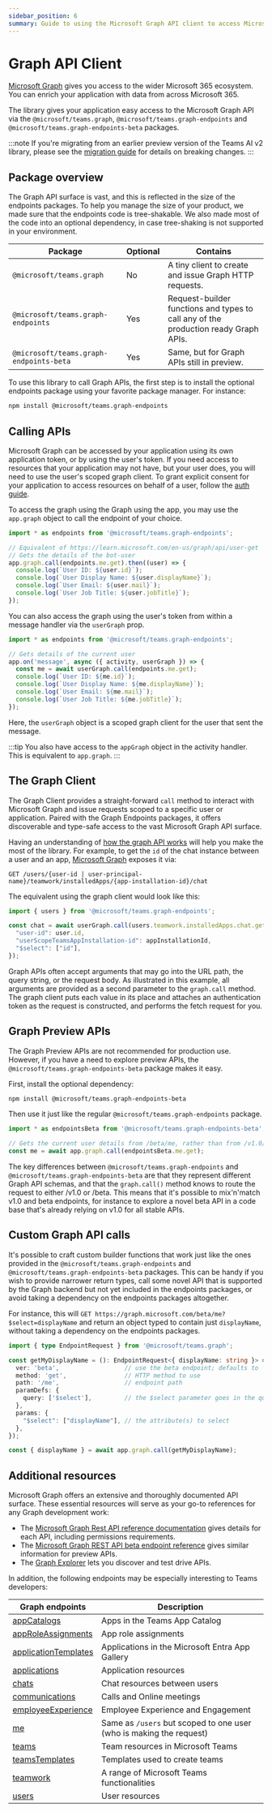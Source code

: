```yaml
---
sidebar_position: 6
summary: Guide to using the Microsoft Graph API client to access Microsoft 365 data and services from your Teams AI application.
---
```


# Graph API Client

[Microsoft Graph](https://docs.microsoft.com/en-us/graph/overview) gives you access to the wider Microsoft 365 ecosystem. You can enrich your application with data from across Microsoft 365.

The library gives your application easy access to the Microsoft Graph API via the `@microsoft/teams.graph`, `@microsoft/teams.graph-endpoints` and `@microsoft/teams.graph-endpoints-beta` packages.

:::note
If you're migrating from an earlier preview version of the Teams AI v2 library, please see the [migration guide](../migrations/preview/) for details on breaking changes.
:::

## Package overview
The Graph API surface is vast, and this is reflected in the size of the endpoints packages. To help you manage the size of your product, we made sure that the endpoints code is tree-shakable. We also made most of the code into an optional dependency, in case tree-shaking is not supported in your environment.

| Package                                 | Optional | Contains |
|-----------------------------------------|----------|-------------|
| `@microsoft/teams.graph`                |       No | A tiny client to create and issue Graph HTTP requests. |
| `@microsoft/teams.graph-endpoints`      |      Yes | Request-builder functions and types to call any of the production ready Graph APIs. |
| `@microsoft/teams.graph-endpoints-beta` |      Yes | Same, but for Graph APIs still in preview. |

To use this library to call Graph APIs, the first step is to install the optional endpoints package using your favorite package manager. For instance:

```sh
npm install @microsoft/teams.graph-endpoints
```

## Calling APIs

Microsoft Graph can be accessed by your application using its own application token, or by using the user's token. If you need access to resources that your application may not have, but your user does, you will need to use the user's scoped graph client. To grant explicit consent for your application to access resources on behalf of a user, follow the [auth guide](../in-depth-guides/user-authentication).

To access the graph using the Graph using the app, you may use the `app.graph` object to call the endpoint of your choice. 

```typescript
import * as endpoints from '@microsoft/teams.graph-endpoints';

// Equivalent of https://learn.microsoft.com/en-us/graph/api/user-get
// Gets the details of the bot-user
app.graph.call(endpoints.me.get).then((user) => {
  console.log(`User ID: ${user.id}`);
  console.log(`User Display Name: ${user.displayName}`);
  console.log(`User Email: ${user.mail}`);
  console.log(`User Job Title: ${user.jobTitle}`);
});
```

You can also access the graph using the user's token from within a message handler via the `userGraph` prop.

```typescript
import * as endpoints from '@microsoft/teams.graph-endpoints';

// Gets details of the current user
app.on('message', async ({ activity, userGraph }) => {
  const me = await userGraph.call(endpoints.me.get);
  console.log(`User ID: ${me.id}`);
  console.log(`User Display Name: ${me.displayName}`);
  console.log(`User Email: ${me.mail}`);
  console.log(`User Job Title: ${me.jobTitle}`);
});
```

Here, the `userGraph` object is a scoped graph client for the user that sent the message.

:::tip
You also have access to the `appGraph` object in the activity handler. This is equivalent to `app.graph`.
:::

## The Graph Client

The Graph Client provides a straight-forward `call` method to interact with Microsoft Graph and issue requests scoped to a specific user or application. Paired with the Graph Endpoints packages, it offers discoverable and type-safe access to the vast Microsoft Graph API surface.

Having an understanding of [how the graph API works](https://learn.microsoft.com/en-us/graph/use-the-api) will help you make the most of the library. For example, to get the `id` of the chat instance between a user and an app, [Microsoft Graph](https://learn.microsoft.com/en-us/graph/api/userscopeteamsappinstallation-get-chat?view=graph-rest-1.0&tabs=http) exposes it via:

```
GET /users/{user-id | user-principal-name}/teamwork/installedApps/{app-installation-id}/chat
```

The equivalent using the graph client would look like this:

```ts
import { users } from '@microsoft/teams.graph-endpoints';

const chat = await userGraph.call(users.teamwork.installedApps.chat.get, {
  "user-id": user.id,
  "userScopeTeamsAppInstallation-id": appInstallationId,
  "$select": ["id"],
});
```
Graph APIs often accept arguments that may go into the URL path, the query string, or the request body. As illustrated in this example, all arguments are provided as a second parameter to the `graph.call` method. The graph client puts each value in its place and attaches an authentication token as the request is constructed, and performs the fetch request for you.

## Graph Preview APIs
The Graph Preview APIs are not recommended for production use. However, if you have a need to explore preview APIs, the `@microsoft/teams.graph-endpoints-beta` package makes it easy. 

First, install the optional dependency:

```sh
npm install @microsoft/teams.graph-endpoints-beta
```

Then use it just like the regular `@microsoft/teams.graph-endpoints` package.
```ts
import * as endpointsBeta from '@microsoft/teams.graph-endpoints-beta';

// Gets the current user details from /beta/me, rather than from /v1.0/me.
const me = await app.graph.call(endpointsBeta.me.get);
```

The key differences between `@microsoft/teams.graph-endpoints` and `@microsoft/teams.graph-endpoints-beta` are that they represent different Graph API schemas, and that the `graph.call()` method knows to route the request to either /v1.0 or /beta. This means that it's possible to mix'n'match v1.0 and beta endpoints, for instance to explore a novel beta API in a code base that's already relying on v1.0 for all stable APIs.

## Custom Graph API calls
It's possible to craft custom builder functions that work just like the ones provided in the `@microsoft/teams.graph-endpoints` and `@microsoft/teams.graph-endpoints-beta` packages. This can be handy if you wish to provide narrower return types, call some novel API that is supported by the Graph backend but not yet included in the endpoints packages, or avoid taking a dependency on the endpoints packages altogether. 

For instance, this will `GET https://graph.microsoft.com/beta/me?$select=displayName` and return an object typed to contain just `displayName`, without taking a dependency on the endpoints packages.

```ts
import { type EndpointRequest } from '@microsoft/teams.graph';

const getMyDisplayName = (): EndpointRequest<{ displayName: string }> => ({
  ver: 'beta',                  // use the beta endpoint; defaults to 'v1.0' if omitted
  method: 'get',                // HTTP method to use
  path: '/me',                  // endpoint path
  paramDefs: { 
    query: ['$select'],         // the $select parameter goes in the query string
  },
  params: {
    "$select": ["displayName"], // the attribute(s) to select
  },
});

const { displayName } = await app.graph.call(getMyDisplayName);
```



## Additional resources
Microsoft Graph offers an extensive and thoroughly documented API surface. These essential resources will serve as your go-to references for any Graph development work:
 - The [Microsoft Graph Rest API reference documentation](https://learn.microsoft.com/en-us/graph/api/overview) gives details for each API, including permissions requirements.
 - The [Microsoft Graph REST API beta endpoint reference](https://learn.microsoft.com/en-us/graph/api/overview?view=graph-rest-beta) gives similar information for preview APIs.
 - The [Graph Explorer](https://developer.microsoft.com/en-us/graph/graph-explorer) lets you discover and test drive APIs.

In addition, the following endpoints may be especially interesting to Teams developers:

| Graph endpoints | Description |
|-----------------|-------------|
| [appCatalogs](https://learn.microsoft.com/en-us/graph/api/appcatalogs-list-teamsapps?view=graph-rest-1.0) | Apps in the Teams App Catalog |
| [appRoleAssignments](https://learn.microsoft.com/en-us/graph/api/serviceprincipal-list-approleassignments?view=graph-rest-1.0) | App role assignments |
| [applicationTemplates](https://learn.microsoft.com/en-us/graph/api/resources/applicationtemplate?view=graph-rest-1.0) | Applications in the Microsoft Entra App Gallery |
| [applications](https://learn.microsoft.com/en-us/graph/api/resources/application?view=graph-rest-1.0) | Application resources |
| [chats](https://learn.microsoft.com/en-us/graph/api/chat-list?view=graph-rest-1.0&tabs=http) | Chat resources between users |
| [communications](https://learn.microsoft.com/en-us/graph/api/application-post-calls?view=graph-rest-1.0) | Calls and Online meetings |
| [employeeExperience](https://learn.microsoft.com/en-us/graph/api/resources/engagement-api-overview?view=graph-rest-1.0) | Employee Experience and Engagement |
| [me](https://learn.microsoft.com/en-us/graph/api/user-get?view=graph-rest-1.0&tabs=http) | Same as `/users` but scoped to one user (who is making the request) |
| [teams](https://learn.microsoft.com/en-us/graph/api/resources/team?view=graph-rest-1.0) | Team resources in Microsoft Teams |
| [teamsTemplates](https://learn.microsoft.com/en-us/microsoftteams/get-started-with-teams-templates) | Templates used to create teams |
| [teamwork](https://learn.microsoft.com/en-us/graph/api/resources/teamwork?view=graph-rest-1.0) | A range of Microsoft Teams functionalities |
| [users](https://learn.microsoft.com/en-us/graph/api/resources/users?view=graph-rest-1.0) | User resources |

